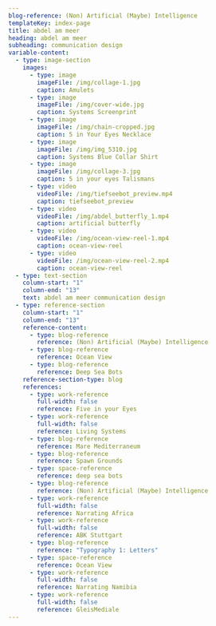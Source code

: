 ```yaml
---
blog-reference: (Non) Artificial (Maybe) Intelligence
templateKey: index-page
title: abdel am meer
heading: abdel am meer
subheading: communication design
variable-content:
  - type: image-section
    images:
      - type: image
        imageFile: /img/collage-1.jpg
        caption: Amulets
      - type: image
        imageFile: /img/cover-wide.jpg
        caption: Systems Screenprint
      - type: image
        imageFile: /img/chain-cropped.jpg
        caption: 5 in Your Eyes Necklace
      - type: image
        imageFile: /img/img_5310.jpg
        caption: Systems Blue Collar Shirt
      - type: image
        imageFile: /img/collage-3.jpg
        caption: 5 in your eyes Talismans
      - type: video
        videoFile: /img/tiefseebot_preview.mp4
        caption: tiefseebot_preview
      - type: video
        videoFile: /img/abdel_butterfly_1.mp4
        caption: artificial butterfly
      - type: video
        videoFile: /img/ocean-view-reel-1.mp4
        caption: ocean-view-reel
      - type: video
        videoFile: /img/ocean-view-reel-2.mp4
        caption: ocean-view-reel
  - type: text-section
    column-start: "1"
    column-end: "13"
    text: a﻿bdel am meer communication design
  - type: reference-section
    column-start: "1"
    column-end: "13"
    reference-content:
      - type: blog-reference
        reference: (Non) Artificial (Maybe) Intelligence
      - type: blog-reference
        reference: Ocean View
      - type: blog-reference
        reference: Deep Sea Bots
    reference-section-type: blog
    references:
      - type: work-reference
        full-width: false
        reference: Five in your Eyes
      - type: work-reference
        full-width: false
        reference: Living Systems
      - type: blog-reference
        reference: Mare Mediterraneum
      - type: blog-reference
        reference: Spawn Grounds
      - type: space-reference
        reference: deep sea bots
      - type: blog-reference
        reference: (Non) Artificial (Maybe) Intelligence
      - type: work-reference
        full-width: false
        reference: Narrating Africa
      - type: work-reference
        full-width: false
        reference: ABK Stuttgart
      - type: blog-reference
        reference: "Typography 1: Letters"
      - type: space-reference
        reference: Ocean View
      - type: work-reference
        full-width: false
        reference: Narrating Namibia
      - type: work-reference
        full-width: false
        reference: GleisMediale
---
```

